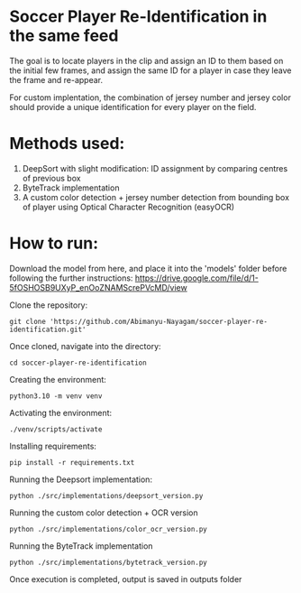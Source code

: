 # Soccer Player Re-Identification in the same feed

The goal is to locate players in the clip and assign an ID to them based on the initial few frames, and assign the same ID for a player in case they leave the frame and re-appear.

For custom implentation, the combination of jersey number and jersey color should provide a unique identification for every player on the field.

# Methods used:

1. DeepSort with slight modification: ID assignment by comparing centres of previous box
2. ByteTrack implementation
3. A custom color detection + jersey number detection from bounding box of player using Optical Character Recognition (easyOCR)

# How to run:
Download the model from here, and place it into the 'models' folder before following the further instructions: https://drive.google.com/file/d/1-5fOSHOSB9UXyP_enOoZNAMScrePVcMD/view

Clone the repository:
```
git clone 'https://github.com/Abimanyu-Nayagam/soccer-player-re-identification.git'
```

Once cloned, navigate into the directory:
```
cd soccer-player-re-identification
```

Creating the environment:

```
python3.10 -m venv venv
```

Activating the environment:
```
./venv/scripts/activate
```

Installing requirements:
```
pip install -r requirements.txt
```

Running the Deepsort implementation:
```
python ./src/implementations/deepsort_version.py
```

Running the custom color detection + OCR version
```
python ./src/implementations/color_ocr_version.py
```

Running the ByteTrack implementation
```
python ./src/implementations/bytetrack_version.py
```

Once execution is completed, output is saved in outputs folder
